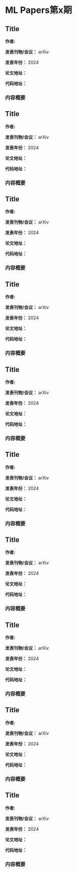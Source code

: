 # ML Papers第x期

## Title

**作者:** 

**发表刊物/会议：** arXiv

**发表年份：** 2024

**论文地址：** 

**代码地址：** 

### 内容概要

## Title

**作者:** 

**发表刊物/会议：** arXiv

**发表年份：** 2024

**论文地址：** 

**代码地址：** 

### 内容概要

## Title

**作者:** 

**发表刊物/会议：** arXiv

**发表年份：** 2024

**论文地址：** 

**代码地址：** 

### 内容概要

## Title

**作者:** 

**发表刊物/会议：** arXiv

**发表年份：** 2024

**论文地址：** 

**代码地址：** 

### 内容概要

## Title

**作者:** 

**发表刊物/会议：** arXiv

**发表年份：** 2024

**论文地址：** 

**代码地址：** 

### 内容概要

## Title

**作者:** 

**发表刊物/会议：** arXiv

**发表年份：** 2024

**论文地址：** 

**代码地址：** 

### 内容概要

## Title

**作者:** 

**发表刊物/会议：** arXiv

**发表年份：** 2024

**论文地址：** 

**代码地址：** 

### 内容概要

## Title

**作者:** 

**发表刊物/会议：** arXiv

**发表年份：** 2024

**论文地址：** 

**代码地址：** 

### 内容概要

## Title

**作者:** 

**发表刊物/会议：** arXiv

**发表年份：** 2024

**论文地址：** 

**代码地址：** 

### 内容概要

## Title

**作者:** 

**发表刊物/会议：** arXiv

**发表年份：** 2024

**论文地址：** 

**代码地址：** 

### 内容概要